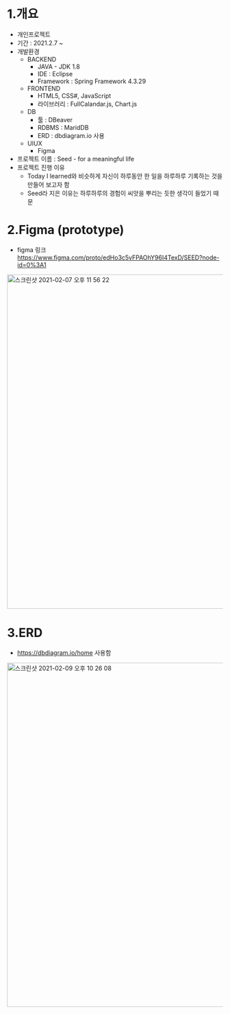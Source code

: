 1.개요
=======
* 개인프로젝트<br />
* 기간 : 2021.2.7 ~<br />
* 개발환경<br />
  * BACKEND
    * JAVA - JDK 1.8
    * IDE : Eclipse
    * Framework : Spring Framework 4.3.29
  * FRONTEND
    * HTML5, CSS#, JavaScript
    * 라이브러리 : FullCalandar.js, Chart.js
  * DB
    * 툴 : DBeaver
    * RDBMS : MaridDB
    * ERD : dbdiagram.io 사용
  * UIUX
    * Figma
* 프로젝트 이름 : Seed - for a meaningful life
* 프로젝트 진행 이유
  * Today I learned와 비슷하게 자신이 하루동안 한 일을 하루하루 기록하는 것을 만들어 보고자 함
  * Seed라 지은 이유는 하루하루의 경험이 씨앗을 뿌리는 듯한 생각이 들었기 때문

2.Figma (prototype)
===================
* figma 링크 <br />
  https://www.figma.com/proto/edHo3c5vFPAOhY96I4TexD/SEED?node-id=0%3A1

<img width="779" alt="스크린샷 2021-02-07 오후 11 56 22" src="https://user-images.githubusercontent.com/68858357/107150206-169cf100-69a0-11eb-8268-6abc10946f75.png">

3.ERD
==========
* https://dbdiagram.io/home 사용함<br />
<img width="802" alt="스크린샷 2021-02-09 오후 10 26 08" src="https://user-images.githubusercontent.com/68858357/107370083-df584c80-6b25-11eb-98fe-6fe5134a5394.png">

